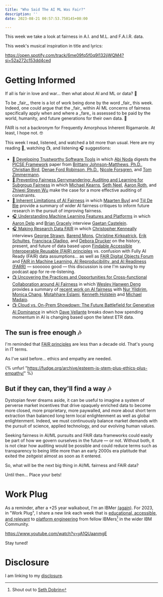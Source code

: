 ```yaml
---
title: "Who Said The AI ML Was Fair?"
description: ''
date: 2023-08-21 00:57:53.750145+00:00

---
```


This week we take a look at fairness in A.I. and M.L. and F.A.I.R. data.

This week's musical inspiration in title and lyrics:

https://open.spotify.com/track/6me09fq5f0q9l132jjWQM4?si=52a272c153dd4ced

# Getting Informed

If all is fair in love and war... then what about AI and ML or data? 🤔

To be \_fair\_, there is a lot of work being done by the word \_fair\_ this week. Indeed, one could argue that the \_fair\_ within AI ML concerns of fairness specifically apply when and where a \_fare\_ is assessed to be paid by the world, humanity, and future generations for their own data. 🧐

FAIR is not a backronym for Frequently Amorphous Inherent Rigamarole. At least, I hope not. 🤓

This week I read, listened, and watched a bit more than usual. Here are my reading 📖, watching 📺, and listening 🎧 suggestions:

- [📖 Developing Trustworthy Software Tools](https://newsletter.abinoda.com/p/trustworthy-developer-tools) in which [Abi Noda](https://www.linkedin.com/in/abinoda/) digests the [PICSE Framework](https://www.microsoft.com/en-us/research/publication/the-picse-framework-for-trust-in-software-tools/) paper from [Brittany Johnson-Matthews, Ph.D.](https://www.linkedin.com/in/brittany-i-johnson-phd/), [Christian Bird](https://www.linkedin.com/in/christian-bird-1896494/), [Denae Ford Robinson, Ph.D.](https://www.linkedin.com/in/denaefordrobinson/), [Nicole Forsgren](https://www.linkedin.com/in/nicolefv/), and [Tom Zimmermann](https://www.linkedin.com/in/tomzimmermann/).
- [📖 Preventing Fairness Gerrymandering: Auditing and Learning for Subgroup Fairness](https://proceedings.mlr.press/v80/kearns18a.html) in which [Michael Kearns](https://www.linkedin.com/in/michael-kearns-0951337/), [Seth Neel](https://www.linkedin.com/in/sethneelwelligence/), [Aaron Roth](https://www.linkedin.com/in/aaron-roth-b7a6552b/), and [Zhiwei Steven Wu](https://www.linkedin.com/in/zstevenwu/) make the case for a more effective auditing of constraints.
- [📖 Inherent Limitations of AI Fairness](https://arxiv.org/abs/2212.06495) in which [Maarten Buyl](https://www.linkedin.com/in/maarten-buyl-44a54715a/) and [Tijl De Bie](https://www.linkedin.com/in/tijldebie/) provide a summary of wider AI fairness critiques to inform future research in the pursuit of improving fairness.
- [🎧 Understanding Machine Learning Features and Platforms](https://www.thecloudcast.net/2023/08/understanding-machine-learning-features.html) in which [Aaron Delp](https://www.linkedin.com/in/aarondelp/) and [Brian Gracely](https://www.linkedin.com/in/briangracely/) interview [Gaetan Castelein](https://www.linkedin.com/in/gaetan-castelein/).
- [🎧 Making Research Data FAIR](https://velocityofcontentpodcast.com/transcripts/making-research-data-fair/) in which [Christopher Kenneally](https://www.linkedin.com/in/christopher-kenneally-boston/) interviews [George Strawn](https://www.linkedin.com/in/george-strawn-8a1171/), [Barend Mons](https://www.linkedin.com/in/barend-mons-phd-a494142/), [Christine Kirkpatrick](https://www.linkedin.com/in/kirkpatrickchristine/), [Erik Schultes](https://www.linkedin.com/in/erik-schultes-39aa8ab/), [Francisca Oladipo](https://www.linkedin.com/in/francisca-o-oladipo-0b6b0715/), and [Debora Drucker](https://www.linkedin.com/in/debora-drucker/) on the history, present, and future of data based upon [Findable Accessible Interoperable Reusable (FAIR) principles](https://www.go-fair.org/fair-principles/) vs. confusion with Fully AI Ready (FAIR) data assumptions... as well as [FAIR Digital Objects Forum](https://fairdo.org) and [FAIR in Machine Learning, AI Reproducibility, and AI Readiness (FARR)](https://www.farr-rcn.org) — soooooo good — this discussion is one I'm saving to my podcast app for re-re-listening.
- [📺 Uncovering the Practices and Opportunities for Cross-functional Collaboration around AI Fairness](https://www.youtube.com/watch?v=0IX8c7OfiiE) in which [Wesley Hanwen Deng](https://www.linkedin.com/in/wesley-deng-891961231/) provides a summary of [recent work on AI fairness](https://dl.acm.org/doi/abs/10.1145/3593013.3594037) with [Nur Yildirim](https://www.linkedin.com/in/yildirimnur/), [Monica Chang](https://www.linkedin.com/in/monicachang1/), [Motahhare Eslami](https://www.linkedin.com/in/motahhareeslami/), [Kenneth Holstein](https://www.linkedin.com/in/ken-holstein-b5668216a/) and [Michael Madaio](https://www.linkedin.com/in/mmadaio/).
- [📺 Cloud vs. On-Prem Showdown: The Future Battlefield for Generative AI Dominance](https://www.youtube.com/watch?v=U0ZSv9Y7RSU) in which [Dave Vellante](https://www.linkedin.com/in/dvellante/) breaks down how spending momentum in AI is changing based upon the latest ETR data.

## The sun is free enough 🎶

I'm reminded that [FAIR principles](https://www.go-fair.org/fair-principles/) are less than a decade old. That's young in IT terms.

As I've said before... ethics and empathy are needed.

{% unfurl "https://fudge.org/archive/esteem-is-stem-plus-ethics-plus-empathy/" %}

## But if they can, they'll find a way 🎶

Dystopian fever dreams aside, it can be useful to imagine a system of perverse market incentives that drive opaquely enriched data to become more closed, more proprietary, more paywalled, and more about short term extraction than balanced long term local enlightenment as well as global enlightenment. Indeed, we must continuously balance market demands with the pursuit of science, applied technology, and our evolving human values.

Seeking fairness in AI/ML pursuits and FAIR data frameworks could easily be part of how we govern ourselves in the future — or not. Without both, it is not clear how auditing would be possible and could reduce terms such as transparency to being little more than an early 2000s era platitude that exited the zeitgeist almost as soon as it entered.

So, what will be the next big thing in AI/ML fairness and FAIR data?

Until then… Place your bets!

# Work Plug

As a reminder, after a +25 year walkabout, I'm an IBMer [(again)](https://jaycuthrell.com/about/). For 2023, in "Work Plug", I share a new link each week that is [educational, accessible, and relevant](https://www.youtube.com/watch?v=yA1QUaanmgE) to [platform engineering](https://www.ibm.com/consulting/platform-engineering-services) from fellow IBMers[^IBMer] in the wider IBM Community.

https://www.youtube.com/watch?v=yA1QUaanmgE

Stay tuned!

# Disclosure

I am linking to my [disclosure](https://jaycuthrell.com/disclosure/).

[^IBMer]: Shout out to [Seth Dobrin](https://www.linkedin.com/in/sdobrin/)